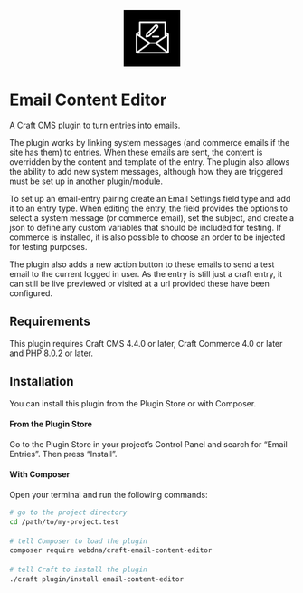 <p align="center"><img src="./src/icon.svg" width="100" height="100" alt="Feed Me icon"></p>

# Email Content Editor

A Craft CMS plugin to turn entries into emails.

The plugin works by linking system messages (and commerce emails if the site has them) to entries. When these emails are sent, the content is overridden by the content and template of the entry. The plugin also allows the ability to add new system messages, although how they are triggered must be set up in another plugin/module.

To set up an email-entry pairing create an Email Settings field type and add it to an entry type. When editing the entry, the field provides the options to select a system message (or commerce email), set the subject, and create a json to define any custom variables that should be included for testing. If commerce is installed, it is also possible to choose an order to be injected for testing purposes. 

The plugin also adds a new action button to these emails to send a test email to the current logged in user. As the entry is still just a craft entry, it can still be live previewed or visited at a url provided these have been configured.

## Requirements

This plugin requires Craft CMS 4.4.0 or later, Craft Commerce 4.0 or later and PHP 8.0.2 or later.

## Installation

You can install this plugin from the Plugin Store or with Composer.

#### From the Plugin Store

Go to the Plugin Store in your project’s Control Panel and search for “Email Entries”. Then press “Install”.

#### With Composer

Open your terminal and run the following commands:

```bash
# go to the project directory
cd /path/to/my-project.test

# tell Composer to load the plugin
composer require webdna/craft-email-content-editor

# tell Craft to install the plugin
./craft plugin/install email-content-editor
```
